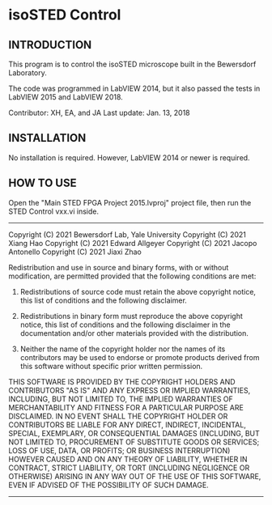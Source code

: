 # isoSTED Control

INTRODUCTION
-------------------------------------------------------------
This program is to control the isoSTED microscope built in the Bewersdorf Laboratory.

The code was programmed in LabVIEW 2014, but it also passed the tests in LabVIEW 2015 and LabVIEW 2018. 

Contributor: XH, EA, and JA 
Last update: Jan. 13, 2018

INSTALLATION
-------------------------------------------------------------
No installation is required. However, LabVIEW 2014 or newer is required.

HOW TO USE
-------------------------------------------------------------
Open the "Main STED FPGA Project 2015.lvproj" project file, then run the STED Control vxx.vi inside.


***********************************************************************************

Copyright (C) 2021 Bewersdorf Lab, Yale University
Copyright (C) 2021 Xiang Hao
Copyright (C) 2021 Edward Allgeyer
Copyright (C) 2021 Jacopo Antonello
Copyright (C) 2021 Jiaxi Zhao

Redistribution and use in source and binary forms, with or without
modification, are permitted provided that the following conditions
are met:

1. Redistributions of source code must retain the above copyright
   notice, this list of conditions and the following disclaimer.

2. Redistributions in binary form must reproduce the above copyright
   notice, this list of conditions and the following disclaimer in
   the documentation and/or other materials provided with the
   distribution.

3. Neither the name of the copyright holder nor the names of its
   contributors may be used to endorse or promote products derived
   from this software without specific prior written permission.

THIS SOFTWARE IS PROVIDED BY THE COPYRIGHT HOLDERS AND CONTRIBUTORS
"AS IS" AND ANY EXPRESS OR IMPLIED WARRANTIES, INCLUDING, BUT NOT
LIMITED TO, THE IMPLIED WARRANTIES OF MERCHANTABILITY AND FITNESS
FOR A PARTICULAR PURPOSE ARE DISCLAIMED. IN NO EVENT SHALL THE
COPYRIGHT HOLDER OR CONTRIBUTORS BE LIABLE FOR ANY DIRECT, INDIRECT,
INCIDENTAL, SPECIAL, EXEMPLARY, OR CONSEQUENTIAL DAMAGES (INCLUDING,
BUT NOT LIMITED TO, PROCUREMENT OF SUBSTITUTE GOODS OR SERVICES;
LOSS OF USE, DATA, OR PROFITS; OR BUSINESS INTERRUPTION) HOWEVER
CAUSED AND ON ANY THEORY OF LIABILITY, WHETHER IN CONTRACT, STRICT
LIABILITY, OR TORT (INCLUDING NEGLIGENCE OR OTHERWISE) ARISING IN
ANY WAY OUT OF THE USE OF THIS SOFTWARE, EVEN IF ADVISED OF THE
POSSIBILITY OF SUCH DAMAGE.

***********************************************************************************
